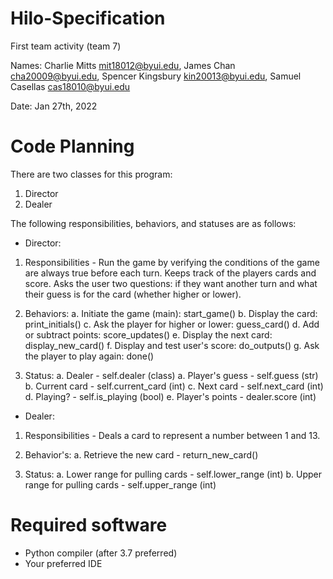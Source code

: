 # Hilo-Specification
First team activity (team 7) 

Names: Charlie Mitts mit18012@byui.edu, James Chan cha20009@byui.edu, Spencer Kingsbury kin20013@byui.edu, Samuel Casellas cas18010@byui.edu


Date: Jan 27th, 2022

# Code Planning

There are two classes for this program:

1. Director
2. Dealer

The following responsibilities, behaviors, and statuses are as follows:

- Director:
1. Responsibilities - Run the game by verifying the conditions of the game are always true before each turn. Keeps track of the players cards and score. Asks the user two questions: if they want another turn and what their guess is for the card (whether higher or lower).

2. Behaviors:
    a. Initiate the game (main): start_game()
    b. Display the card: print_initials()
    c. Ask the player for higher or lower: guess_card()
    d. Add or subtract points: score_updates()
    e. Display the next card: display_new_card() 
    f. Display and test user's score: do_outputs()
    g. Ask the player to play again: done()

3. Status:
    a. Dealer - self.dealer (class)
    a. Player's guess - self.guess (str)
    b. Current card - self.current_card (int)
    c. Next card - self.next_card (int)
    d. Playing? - self.is_playing (bool)
    e. Player's points - dealer.score (int)

- Dealer:
1. Responsibilities - Deals a card to represent a number between 1 and 13.

2. Behavior's:
    a. Retrieve the new card - return_new_card()

3. Status:
    a. Lower range for pulling cards - self.lower_range (int)
    b. Upper range for pulling cards - self.upper_range (int)
    
# Required software
- Python compiler (after 3.7 preferred)
- Your preferred IDE
